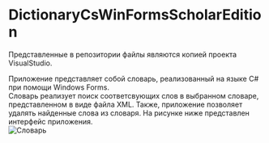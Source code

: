 # DictionaryCsWinFormsScholarEdition  
Представленные в репозитории файлы являются копией проекта VisualStudio.  

Приложение представляет собой словарь, реализованный на языке C# при помощи Windows Forms.  
Словарь реализует поиск соответсвующих слов в выбранном словаре, представленном в виде файла XML. Также, приложение позволяет удалять найденные слова из словаря. На рисунке ниже представлен интерфейс приложения.  
![Словарь](https://user-images.githubusercontent.com/80678390/145023149-74add05f-5bba-47df-ba81-896dec647034.png)  
